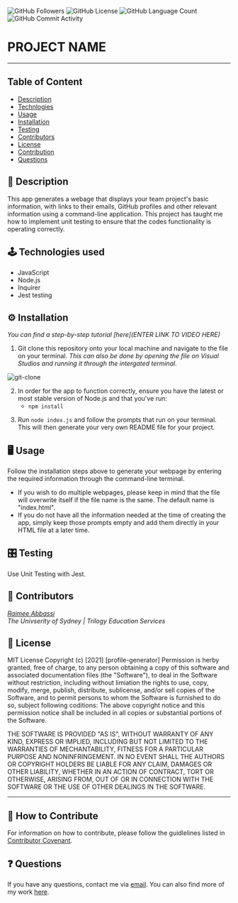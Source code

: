 <img alt="GitHub Followers" src="https://img.shields.io/github/followers/Raimeeab"> <img alt="GitHub License" src="https://img.shields.io/apm/l/vim-mode">  <img alt="GitHub Language Count" src="https://img.shields.io/github/languages/count/Raimeeab/profile-generator">  <img alt="GitHub Commit Activity" src="https://img.shields.io/github/commit-activity/w/Raimeeab/profile-generator">

# PROJECT NAME
---
## Table of Content 

* [Description](#description)
* [Technlogies](#technologies)
* [Usage](#usage)
* [Installation](#installation)
* [Testing](#testing)
* [Contributors](#contributors)
* [License](#license)
* [Contribution](#contribution)
* [Questions](#questions)

<a name="description"></a>
## 📝 Description
This app generates a webage that displays your team project's basic information, with links to their emails, GitHub profiles and other relevant information using a command-line application. This project has taught me how to implement unit testing to ensure that the codes functionality is operating correctly. 

<a name="technologies"></a>
## 🕹 Technologies used 

- JavaScript
- Node.js
- Inquirer
- Jest testing

<a name="installation"></a>
## ⚙️ Installation 
*You can find a step-by-step tutorial [here](ENTER LINK TO VIDEO HERE)*

1. Git clone this repository onto your local machine and navigate to the file on your terminal. *This can also be done by opening the file on Visual Studios and running it through the intergated terminal.*

![git-clone](./lib/demos/git-clone.gif)

2. In order for the app to function correctly, ensure you have the latest or most stable version of Node.js and that you've run:
    - `npm install`

<!-- ENTER INSTALL GIF HERE  -->

3. Run `node index.js` and follow the prompts that run on your terminal. This will then generate your very own README file for your project. 

<!-- ENTER COMMAND LINE PIC HERE  -->

<a name="usage"></a>
## 🖥 Usage 
Follow the installation steps above to generate your webpage by entering the required information through the command-line terminal. 
- If you wish to do multiple webpages, please keep in mind that the file will overwrite itself if the file name is the same. The default name is "index.html".
- If you do not have all the information needed at the time of creating the app, simply keep those prompts empty and add them directly in your HTML file at a later time. 

<a name="testing"></a>
## 🎛 Testing
Use Unit Testing with Jest.

<!-- ENTER GIF TO SHOW TESTING -->

<a name="contributors"></a>
## 👥 Contributors

*[Raimee Abbassi](https://github.com/Raimeeab)* <br>
*The Univserity of Sydney | Trilogy Education Services* <br>

<a name="license"></a>
## 🔖 License

MIT License
Copyright (c) [2021] [profile-generator]
Permission is herby granted, free of charge, to any person obtaining a copy of this software and associated documentation files (the "Software"), to deal in the Software without restriction, including without limiation the rights to use, copy, modify, merge, publish, distribute, sublicense, and/or sell copies of the Software, and to permit persons to whom the Software is furnished to do so, subject following coditions: 
The above copyright notice and this permission notice shall be included in all copies or substantial portions of the Software. 

THE SOFTWARE IS PROVIDED "AS IS", WITHOUT WARRANTY OF ANY KIND, EXPRESS OR IMPLIED, INCLUDING BUT NOT LIMITED TO THE WARRANTIES OF MECHANTABILITY, FITNESS FOR A PARTICULAR PURPOSE AND NONINFRINGEMENT. IN NO EVENT SHALL THE AUTHORS OR COPYRIGHT HOLDERS BE LIABLE FOR ANY CLAIM, DAMAGES OR OTHER LIABILITY, WHETHER IN AN ACTION OF CONTRACT, TORT OR OTHERWISE, ARISING FROM, OUT OF OR IN CONNECTION WITH THE SOFTWARE OR THE USE OF OTHER DEALINGS IN THE SOFTWARE.  

---
<a name="contribution"></a>
## 🤝 How to Contribute

For information on how to contribute, please follow the guidlelines listed in [Contributor Covenant](https://www.contributor-covenant.org/).

<a name="questions"></a>
## ❓ Questions
If you have any questions, contact me via [email](raimee.abbassi@gmail.com). You can also find more of my work [here](https://github.com/Raimeeab).

